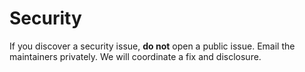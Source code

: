 # Security

If you discover a security issue, **do not** open a public issue.
Email the maintainers privately. We will coordinate a fix and disclosure.
